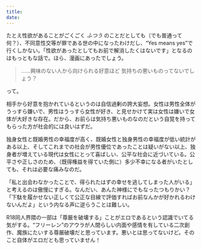 ```yaml
---
title: 
date:
---
```


たとえ性欲があることがごくごく _ふつう_ のことだとしても（でも普通って何？）、不同意性交等が罪である世の中になったわけだし、“Yes means yes”で行くしかない。「性欲があったとしてもお前で解消したくはないです」となるのはもっともな話で。ほら、漫画にあったでしょう。

> ……興味のない人から向けられる好意ほど 気持ちの悪いものってないでしょう？

って。

相手から好意を抱かれているというのは自信過剰の誇大妄想。女性は男性全体がうっすら嫌いで、男性はうっすら女性が好き、と見せかけて実は女性は嫌いで女体が大好きな存在。だから、お前らは気持ち悪いものなのだという自覚を持ってもらった方が社会的には良いはずだ。

独身女性と既婚男性の幸福度が高く、既婚女性と独身男性の幸福度が低い統計がある以上、そしてこれまでの社会が男性優位であったことは疑いがない以上、独身者が増えている現代は女性にとって喜ばしい、公平な社会に近づいている。公平さや正しさのため、（既得権益を得ていた側に）多少不幸になる者がいたとしても、それは必要な痛みなのだ。

「私と出会わなかったことで、得られたはずの幸せを逃してしまった人がいる」と考えるのは傲慢にすぎる。なんだい、あんた神様にでもなったつもりかい？　「下駄を履かせない正しくて公正な目線で評価すればお前なんかが好かれるわけないんだよ」という内なる声に逆らうことは難しい。

R18同人界隈の一部は「尊厳を破壊する」ことがエロであるという認識でいてる気がする。“フリーレン”のアウラが人間らしい内面や感情を有している二次創作、魔族にたいする尊厳破壊だと思っています。悪いとは思ってないけど。そのこと自体がエロだとも思っていません！
